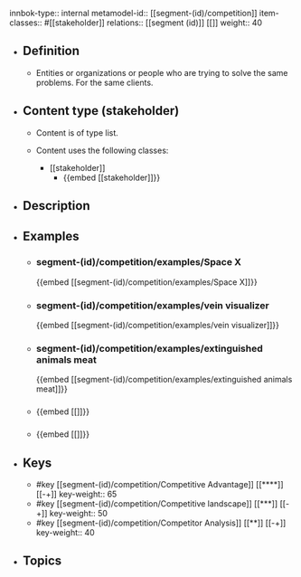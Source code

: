innbok-type:: internal
metamodel-id:: [[segment-(id)/competition]]
item-classes:: #[[stakeholder]]
relations:: [[segment (id)]] [[]]
weight:: 40

- ## Definition
  - Entities or organizations or people who are trying to solve the same problems. For the same clients.
- ## Content type (stakeholder)
  - Content is of type list.
  
  - Content uses the following classes:
    - [[stakeholder]]
      - {{embed [[stakeholder]]}}
  
- ## Description
- ## Examples
  - ### segment-(id)/competition/examples/Space X
    {{embed [[segment-(id)/competition/examples/Space X]]}}
  - ### segment-(id)/competition/examples/vein visualizer
    {{embed [[segment-(id)/competition/examples/vein visualizer]]}}
  - ### segment-(id)/competition/examples/extinguished animals meat
    {{embed [[segment-(id)/competition/examples/extinguished animals meat]]}}
  - ### 
    {{embed [[]]}}
  - ### 
    {{embed [[]]}}
  
- ## Keys
  - #key [[segment-(id)/competition/Competitive Advantage]] [[****]] [[-+]]
    key-weight:: 65
  - #key [[segment-(id)/competition/Competitive landscape]] [[***]] [[-+]]
    key-weight:: 50
  - #key [[segment-(id)/competition/Competitor Analysis]] [[**]] [[-+]]
    key-weight:: 40
- ## Topics
  

